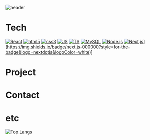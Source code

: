 ![header](https://capsule-render.vercel.app/api?type=cylinder&color=auto&height=200&section=header&text=Front-End%20Developer&fontSize=50)
# Tech
[![React](https://img.shields.io/badge/React-3178C6?style=flat-square&logo=React&logoColor=black)](링크)
[![html5](https://img.shields.io/badge/html5-E34F26?style=flat-square&logo=html5&logoColor=black)](링크)
[![css3](https://img.shields.io/badge/css3-1572B6?style=flat-square&logo=css3&logoColor=black)](링크)
[![JS](https://img.shields.io/badge/JavaScript-F7DF1E?style=flat-square&logo=JavaScript&logoColor=black)](링크)
[![TS](https://img.shields.io/badge/TypeScript-3178C6?style=flat-square&logo=TypeScript&logoColor=black)](링크)
[![MySQL](https://img.shields.io/badge/MySQL-4479A1?style=flat-square&logo=MySQL&logoColor=white)](링크)
[![Node.js](https://img.shields.io/badge/Node.js-339933?style=flat-square&logo=Node.js&logoColor=black)](링크)
[![Next.js](https://img.shields.io/badge/:Next.js&logo=Next.js&logoColor=black)](링크)](https://img.shields.io/badge/next.js-000000?style=for-the-badge&logo=nextdotjs&logoColor=white)]

# Project

# Contact

# etc
[![Top Langs](https://github-readme-stats.vercel.app/api/top-langs/?username=JIINSUNG)](https://github.com/anuraghazra/github-readme-stats)
